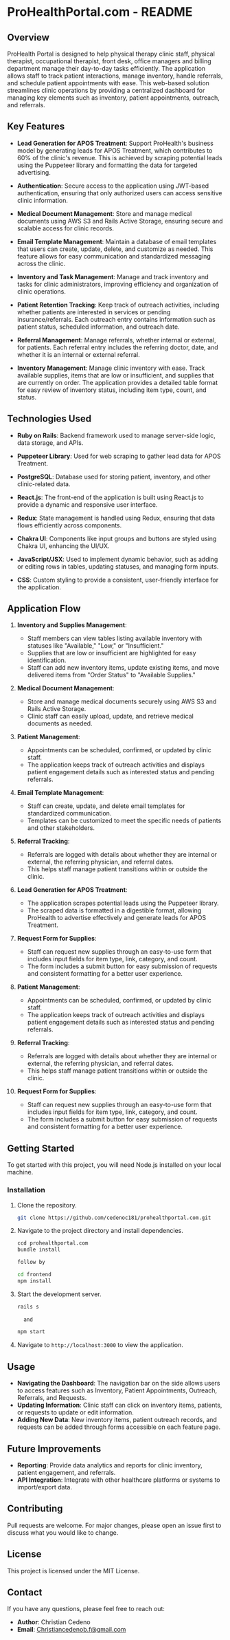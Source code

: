 # ProHealthPortal.com - README

## Overview
ProHealth Portal is designed to help physical therapy clinic staff, physical therapist, occupational therapist, front desk, office managers and billing department manage their day-to-day tasks efficiently. The application allows staff to track patient interactions, manage inventory, handle referrals, and schedule patient appointments with ease. This web-based solution streamlines clinic operations by providing a centralized dashboard for managing key elements such as inventory, patient appointments, outreach, and referrals.

## Key Features

- **Lead Generation for APOS Treatment**: Support ProHealth's business model by generating leads for APOS Treatment, which contributes to 60% of the clinic's revenue. This is achieved by scraping potential leads using the Puppeteer library and formatting the data for targeted advertising.

- **Authentication**: Secure access to the application using JWT-based authentication, ensuring that only authorized users can access sensitive clinic information.

- **Medical Document Management**: Store and manage medical documents using AWS S3 and Rails Active Storage, ensuring secure and scalable access for clinic records.

- **Email Template Management**: Maintain a database of email templates that users can create, update, delete, and customize as needed. This feature allows for easy communication and standardized messaging across the clinic.

- **Inventory and Task Management**: Manage and track inventory and tasks for clinic administrators, improving efficiency and organization of clinic operations.


- **Patient Retention Tracking**: Keep track of outreach activities, including whether patients are interested in services or pending insurance/referrals. Each outreach entry contains information such as patient status, scheduled information, and outreach date.

- **Referral Management**: Manage referrals, whether internal or external, for patients. Each referral entry includes the referring doctor, date, and whether it is an internal or external referral.

- **Inventory Management**: Manage clinic inventory with ease. Track available supplies, items that are low or insufficient, and supplies that are currently on order. The application provides a detailed table format for easy review of inventory status, including item type, count, and status.

## Technologies Used
- **Ruby on Rails**: Backend framework used to manage server-side logic, data storage, and APIs.

- **Puppeteer Library**: Used for web scraping to gather lead data for APOS Treatment.

- **PostgreSQL**: Database used for storing patient, inventory, and other clinic-related data.

- **React.js**: The front-end of the application is built using React.js to provide a dynamic and responsive user interface.

- **Redux**: State management is handled using Redux, ensuring that data flows efficiently across components.

- **Chakra UI**: Components like input groups and buttons are styled using Chakra UI, enhancing the UI/UX.

- **JavaScript/JSX**: Used to implement dynamic behavior, such as adding or editing rows in tables, updating statuses, and managing form inputs.

- **CSS**: Custom styling to provide a consistent, user-friendly interface for the application.



## Application Flow
1. **Inventory and Supplies Management**:
   - Staff members can view tables listing available inventory with statuses like "Available," "Low," or "Insufficient."
   - Supplies that are low or insufficient are highlighted for easy identification.
   - Staff can add new inventory items, update existing items, and move delivered items from "Order Status" to "Available Supplies."

2. **Medical Document Management**:
   - Store and manage medical documents securely using AWS S3 and Rails Active Storage.
   - Clinic staff can easily upload, update, and retrieve medical documents as needed.

3. **Patient Management**:
   - Appointments can be scheduled, confirmed, or updated by clinic staff.
   - The application keeps track of outreach activities and displays patient engagement details such as interested status and pending referrals.

4. **Email Template Management**:
   - Staff can create, update, and delete email templates for standardized communication.
   - Templates can be customized to meet the specific needs of patients and other stakeholders.

5. **Referral Tracking**:
   - Referrals are logged with details about whether they are internal or external, the referring physician, and referral dates.
   - This helps staff manage patient transitions within or outside the clinic.

6. **Lead Generation for APOS Treatment**:
   - The application scrapes potential leads using the Puppeteer library.
   - The scraped data is formatted in a digestible format, allowing ProHealth to advertise effectively and generate leads for APOS Treatment.

7. **Request Form for Supplies**:
   - Staff can request new supplies through an easy-to-use form that includes input fields for item type, link, category, and count.
   - The form includes a submit button for easy submission of requests and consistent formatting for a better user experience.

2. **Patient Management**:
   - Appointments can be scheduled, confirmed, or updated by clinic staff.
   - The application keeps track of outreach activities and displays patient engagement details such as interested status and pending referrals.

3. **Referral Tracking**:
   - Referrals are logged with details about whether they are internal or external, the referring physician, and referral dates.
   - This helps staff manage patient transitions within or outside the clinic.

4. **Request Form for Supplies**:
   - Staff can request new supplies through an easy-to-use form that includes input fields for item type, link, category, and count.
   - The form includes a submit button for easy submission of requests and consistent formatting for a better user experience.

## Getting Started
To get started with this project, you will need Node.js installed on your local machine.

### Installation
1. Clone the repository.
   ```bash
   git clone https://github.com/cedenoc181/prohealthportal.com.git
   ```

2. Navigate to the project directory and install dependencies.
   ```bash
   ccd prohealthportal.com
   bundle install

   follow by 

   cd frontend
   npm install
   ```

3. Start the development server.
   ```bash
   rails s 
 
     and 

   npm start
   ```

4. Navigate to `http://localhost:3000` to view the application.

## Usage
- **Navigating the Dashboard**: The navigation bar on the side allows users to access features such as Inventory, Patient Appointments, Outreach, Referrals, and Requests.
- **Updating Information**: Clinic staff can click on inventory items, patients, or requests to update or edit information.
- **Adding New Data**: New inventory items, patient outreach records, and requests can be added through forms accessible on each feature page.

## Future Improvements
- **Reporting**: Provide data analytics and reports for clinic inventory, patient engagement, and referrals.
- **API Integration**: Integrate with other healthcare platforms or systems to import/export data.

## Contributing
Pull requests are welcome. For major changes, please open an issue first to discuss what you would like to change.

## License
This project is licensed under the MIT License.

## Contact
If you have any questions, please feel free to reach out:
- **Author**: Christian Cedeno
- **Email**: Christiancedenob.f@gmail.com

